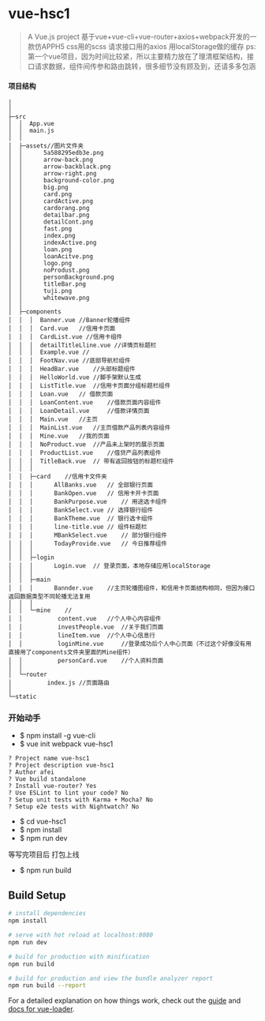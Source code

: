 # vue-hsc1

> A Vue.js project
基于vue+vue-cli+vue-router+axios+webpack开发的一款仿APPH5
css用的scss
请求接口用的axios
用localStorage做的缓存
ps:第一个vue项目，因为时间比较紧，所以主要精力放在了理清框架结构，接口请求数据，组件间传参和路由跳转，很多细节没有顾及到，还请多多包涵

#### 项目结构
```
│              
│
├─src
│  │  App.vue
│  │  main.js
│  │
│  ├─assets//图片文件夹
│  │      5a588295edb3e.png
│  │      arrow-back.png
│  │      arrow-backblack.png
│  │      arrow-right.png
│  │      background-color.png
│  │      big.png
│  │      card.png
│  │      cardActive.png
│  │      cardorang.png
│  │      detailbar.png
│  │      detailCont.png
│  │      fast.png
│  │      index.png
│  │      indexActive.png
│  │      loan.png
│  │      loanAcitve.png
│  │      logo.png
│  │      noProdust.png
│  │      personBackground.png
│  │      titleBar.png
│  │      tuji.png
│  │      whitewave.png
│  │
│  ├─components
│  │  │  Banner.vue //Banner轮播组件
│  │  │  Card.vue	//信用卡页面
│  │  │  CardList.vue //信用卡组件
│  │  │  detailTitleLline.vue //详情页标题栏
│  │  │  Example.vue //
│  │  │  FootNav.vue //底部导航栏组件
│  │  │  HeadBar.vue	//头部标题组件
│  │  │  HelloWorld.vue	//脚手架默认生成
│  │  │  ListTitle.vue	//信用卡页面分组标题栏组件
│  │  │  Loan.vue	// 借款页面
│  │  │  LoanContent.vue	//借款页面内容组件
│  │  │  LoanDetail.vue		//借款详情页面
│  │  │  Main.vue	//主页
│  │  │  MainList.vue	//主页借款产品列表内容组件
│  │  │  Mine.vue	//我的页面
│  │  │  NoProduct.vue	//产品未上架时的展示页面
│  │  │  ProductList.vue	//借贷产品列表组件
│  │  │  TitleBack.vue	// 带有返回按钮的标题栏组件
│  │  │
│  │  ├─card	//信用卡文件夹
│  │  │      AllBanks.vue	// 全部银行页面
│  │  │      BankOpen.vue	// 信用卡开卡页面
│  │  │      BankPurpose.vue	// 用途选卡组件
│  │  │      BankSelect.vue	// 选择银行组件
│  │  │      BankTheme.vue	// 银行选卡组件
│  │  │      line-title.vue	// 组件标题栏
│  │  │      MBankSelect.vue	// 部分银行组件
│  │  │      TodayProvide.vue	// 今日推荐组件
│  │  │
│  │  ├─login	
│  │  │      Login.vue	// 登录页面，本地存储应用localStorage
│  │  │
│  │  ├─main	
│  │  │      Bannder.vue	//主页轮播图组件，和信用卡页面结构相同，但因为接口返回数据类型不同轮播无法复用
│  │  │
│  │  └─mine	//
│  │          content.vue	//个人中心内容组件
│  │          investPeople.vue	//关于我们页面
│  │          lineItem.vue	//个人中心信息行
│  │          loginMine.vue		//登录成功后个人中心页面（不过这个好像没有用直接用了components文件夹里面的Mine组件）
│  │          personCard.vue	//个人资料页面
│  │
│  └─router
│          index.js	//页面路由
│
└─static
```
### 开始动手
* $ npm install -g vue-cli 
* $ vue init webpack vue-hsc1

```
? Project name vue-hsc1
? Project description vue-hsc1
? Author afei
? Vue build standalone
? Install vue-router? Yes
? Use ESLint to lint your code? No
? Setup unit tests with Karma + Mocha? No
? Setup e2e tests with Nightwatch? No
```

* $ cd vue-hsc1
* $ npm install
* $ npm run dev

等写完项目后 打包上线
* $ npm run build

## Build Setup

``` bash
# install dependencies
npm install

# serve with hot reload at localhost:8080
npm run dev

# build for production with minification
npm run build

# build for production and view the bundle analyzer report
npm run build --report
```

For a detailed explanation on how things work, check out the [guide](http://vuejs-templates.github.io/webpack/) and [docs for vue-loader](http://vuejs.github.io/vue-loader).
